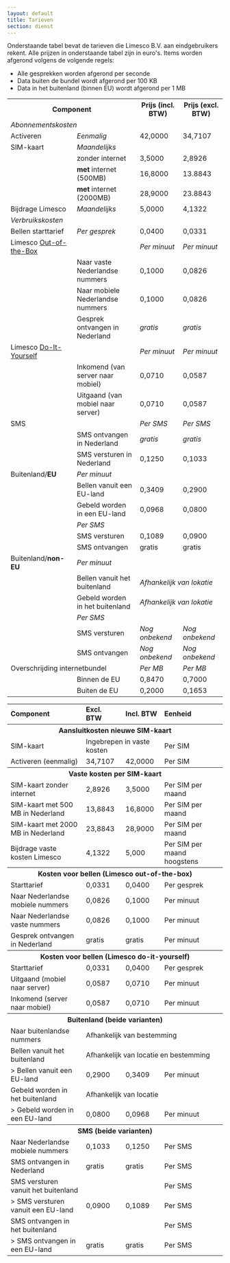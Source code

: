 ```yaml
---
layout: default
title: Tarieven
section: dienst
---
```

Onderstaande tabel bevat de tarieven die Limesco B.V. aan eindgebruikers rekent. Alle prijzen in onderstaande tabel zijn in euro's. Items worden afgerond volgens de volgende regels:
* Alle gesprekken worden afgerond per seconde
* Data buiten de bundel wordt afgerond per 100 KB
* Data in het buitenland (binnen EU) wordt afgerond per 1 MB

<table class="table table-condensed">
<tr>
    <th colspan="2">Component</th>
    <th>Prijs (incl. BTW)</th>
    <th>Prijs (excl. BTW)</th>
</tr>
<tr>
    <td colspan="4"><em>Abonnementskosten</em></td>
</tr>
<tr>
    <td>Activeren</td>
    <td><em>Eenmalig</em></td>
    <td>42,0000</td>
    <td>34,7107</td>
</tr>
<tr>
    <td>SIM-kaart</td>
    <td><em>Maandelijks</em></td>
    <td colspan="2">&nbsp;</td>
</tr>
<tr>
    <td>&nbsp;</td>
    <td>zonder internet</td>
    <td>3,5000</td>
    <td>2,8926</td>
</tr>
<tr>
    <td>&nbsp;</td>
    <td><strong>met</strong> internet (500MB)</td>
    <td>16,8000</td>
    <td>13.8843</td>
</tr>
<tr>
    <td>&nbsp;</td>
    <td><strong>met</strong> internet (2000MB)</td>
    <td>28,9000</td>
    <td>23.8843</td>
</tr>

<tr>
    <td>Bijdrage Limesco</td>
    <td><em>Maandelijks</em></td>
    <td>5,0000</td>
    <td>4,1322</td>
</tr>

<tr>
    <td colspan="2"><em>Verbruikskosten</em></td>
    <td colspan="2">&nbsp;</td>
</tr>

<tr>
    <td>Bellen starttarief</td>
    <td><em>Per gesprek</em></td>
    <td>0,0400</td>
    <td>0,0331</td>
</tr>
<tr>
    <td>Limesco <a href="/dienst/out-of-the-box.html">Out-of-the-Box</a></td>
    <td>&nbsp;</td>
    <td><em>Per minuut</em></td>
    <td><em>Per minuut</em></td>
</tr>

<tr>
    <td>&nbsp;</td>
    <td>Naar vaste Nederlandse nummers</td>
    <td>0,1000</td>
    <td>0,0826</td>
</tr>
<tr>
    <td>&nbsp;</td>
    <td>Naar mobiele Nederlandse nummers</td>
    <td>0,1000</td>
    <td>0,0826</td>
</tr>
<tr>
    <td>&nbsp;</td>
    <td>Gesprek ontvangen in Nederland</td>
    <td><em>gratis</em></td>
    <td><em>gratis</em></td>
</tr>
<tr>
    <td>Limesco <a href="/dienst/do-it-yourself.html">Do-It-Yourself</a></td>
    <td>&nbsp;</td>
    <td><em>Per minuut</em></td>
    <td><em>Per minuut</em></td>
</tr>

<tr>
    <td>&nbsp;</td>
    <td>Inkomend (van server naar mobiel)</td>
    <td>0,0710</td>
    <td>0,0587</td>
</tr>
<tr>
    <td>&nbsp;</td>
    <td>Uitgaand (van mobiel naar server)</td>
    <td>0,0710</td>
    <td>0,0587</td>
</tr>

<tr>
    <td>SMS</td>
    <td>&nbsp;</td>
    <td><em>Per SMS</em></td>
    <td><em>Per SMS</em></td>
</tr>
<tr>
    <td>&nbsp;</td>
    <td>SMS ontvangen in Nederland</td>
    <td><em>gratis</em></td>
    <td><em>gratis</em></td>
</tr>
<tr>
    <td>&nbsp;</td>
    <td>SMS versturen in Nederland</td>
    <td>0,1250</td>
    <td>0,1033</td>
</tr>

<tr>
    <td>Buitenland/<strong>EU</strong></td>
    <td><em>Per minuut</em></td>
    <td colspan="2">&nbsp;</td>
</tr>
<tr>
    <td>&nbsp;</td>
    <td>Bellen vanuit een EU-land</td>
    <td>0,3409</td>
    <td>0,2900</td>
</tr>
<tr>
    <td>&nbsp;</td>
    <td>Gebeld worden in een EU-land</td>
    <td>0,0968</td>
    <td>0,0800</td>
</tr>

<tr>
    <td>&nbsp;</td>
    <td><em>Per SMS</em></td>
    <td colspan="2">&nbsp;</td>
</tr>
<tr>
    <td>&nbsp;</td>
    <td>SMS versturen</td>
    <td>0,1089</td>
    <td>0,0900</td>
</tr>
<tr>
    <td>&nbsp;</td>
    <td>SMS ontvangen</td>
    <td>gratis</td>
    <td>gratis</td>
</tr>
<tr>
    <td>Buitenland/<strong>non-EU</strong></td>
    <td><em>Per minuut</em></td>
    <td colspan="2">&nbsp;</td>
</tr>
<tr>
    <td>&nbsp;</td>
    <td>Bellen vanuit het buitenland</td>
    <td colspan="2"><em>Afhankelijk van lokatie</em></td>
</tr>
<tr>
    <td>&nbsp;</td>
    <td>Gebeld worden in het buitenland</td>
    <td colspan="2"><em>Afhankelijk van lokatie</em></td>
</tr>
<tr>
    <td>&nbsp;</td>
    <td><em>Per SMS</em></td>
    <td colspan="2">&nbsp;</td>
</tr>
<tr>
    <td>&nbsp;</td>
    <td>SMS versturen</td>
    <td><em>Nog onbekend</em></td>
    <td><em>Nog onbekend</em></td>
</tr>
<tr>
    <td>&nbsp;</td>
    <td>SMS ontvangen</td>
    <td><em>Nog onbekend</em></td>
    <td><em>Nog onbekend</em></td>
</tr>

<tr>
    <td colspan="2">Overschrijding internetbundel</td>
    <td><em>Per MB</em></td>
    <td><em>Per MB</em></td>
</tr>
<tr>
    <td>&nbsp;</td>
    <td>Binnen de EU</td>
    <td>0,8470</td>
    <td>0,7000</td>
</tr>
<tr>
    <td>&nbsp;</td>
    <td>Buiten de EU</td>
    <td>0,2000</td>
    <td>0,1653</td>
</tr>
</table>


<table class="wikitable">
<tr>
<td> <b>Component</b> </td>
<td> <b>Excl. BTW</b> </td>
<td> <b>Incl. BTW</b> </td>
<td> <b>Eenheid</b>
</td></tr>
<tr>
<th colspan="5"> Aansluitkosten nieuwe SIM-kaart
</th></tr>
<tr>
<td> SIM-kaart </td>
<td colspan="2"> Ingebrepen in vaste kosten </td>
<td> Per SIM
</td></tr>
<tr>
<td> Activeren (eenmalig) </td>
<td> 34,7107 </td>
<td> 42,0000 </td>
<td> Per SIM
</td></tr>
<tr>
<th colspan="5"> Vaste kosten per SIM-kaart
</th></tr>
<tr>
<td> SIM-kaart zonder internet </td>
<td> 2,8926 </td>
<td> 3,5000 </td>
<td> Per SIM per maand
</td></tr>
<tr>
<td> SIM-kaart met 500 MB in Nederland </td>
<td> 13,8843 </td>
<td> 16,8000 </td>
<td> Per SIM per maand
</td></tr>
<tr>
<td> SIM-kaart met 2000 MB in Nederland </td>
<td> 23,8843 </td>
<td> 28,9000 </td>
<td> Per SIM per maand
</td></tr>
<tr>
<td>Bijdrage vaste kosten Limesco</td>
<td> 4,1322 </td>
<td> 5,000 </td>
<td> Per SIM per maand hoogstens
</td></tr>
<tr>
<th colspan="5"> Kosten voor bellen (Limesco out-of-the-box)
</th></tr>
<tr>
<td> Starttarief </td>
<td> 0,0331 </td>
<td> 0,0400 </td>
<td> Per gesprek
</td></tr>
<tr>
<td> Naar Nederlandse mobiele nummers </td>
<td> 0,0826 </td>
<td> 0,1000 </td>
<td> Per minuut
</td></tr>
<tr>
<td> Naar Nederlandse vaste nummers </td>
<td> 0,0826 </td>
<td> 0,1000 </td>
<td> Per minuut
</td></tr>
<tr>
<td> Gesprek ontvangen in Nederland </td>
<td> gratis </td>
<td> gratis </td>
<td> Per minuut
</td></tr>
<tr>
<th colspan="5"> Kosten voor bellen (Limesco do-it-yourself)
</th></tr>
<tr>
<td> Starttarief </td>
<td> 0,0331 </td>
<td> 0,0400 </td>
<td> Per gesprek
</td></tr>
<tr>
<td> Uitgaand (mobiel naar server) </td>
<td> 0,0587 </td>
<td> 0,0710 </td>
<td> Per minuut
</td></tr>
<tr>
<td> Inkomend (server naar mobiel) </td>
<td> 0,0587 </td>
<td> 0,0710 </td>
<td> Per minuut
</td></tr>
<tr>
<th colspan="5"> Buitenland (beide varianten)
</th></tr>
<tr>
<td> Naar buitenlandse nummers </td>
<td colspan="3"> Afhankelijk van bestemming
</td></tr>
<tr>
<td> Bellen vanuit het buitenland </td>
<td colspan="3"> Afhankelijk van locatie en bestemming
</td></tr>
<tr>
<td> &gt; Bellen vanuit een EU-land </td>
<td> 0,2900 </td>
<td> 0,3409 </td>
<td> Per minuut
</td></tr>
<tr>
<td> Gebeld worden in het buitenland </td>
<td colspan="3"> Afhankelijk van locatie
</td></tr>
<tr>
<td> &gt; Gebeld worden in een EU-land </td>
<td> 0,0800 </td>
<td> 0,0968 </td>
<td> Per minuut
</td></tr>


<tr>
<th colspan="5"> SMS (beide varianten)
</th></tr>
<tr>
<td> Naar Nederlandse mobiele nummers </td>
<td> 0,1033 </td>
<td> 0,1250 </td>
<td> Per SMS
</td></tr>
<tr>
<td> SMS ontvangen in Nederland </td>
<td> gratis </td>
<td> gratis </td>
<td> Per SMS
</td></tr>
<tr>
<td> SMS versturen vanuit het buitenland </td>
<td> </td>
<td> </td>
<td> Per SMS
</td></tr>
<tr>
<td> &gt; SMS versturen vanuit een EU-land </td>
<td> 0,0900 </td>
<td> 0,1089 </td>
<td> Per SMS
</td></tr>
<tr>
<td> SMS ontvangen in het buitenland </td>
<td>  </td>
<td> </td>
<td> Per SMS
</td></tr>
<tr>
<td> &gt; SMS ontvangen in een EU-land </td>
<td> gratis </td>
<td> gratis </td>
<td> Per SMS
</td></tr>
</table>
